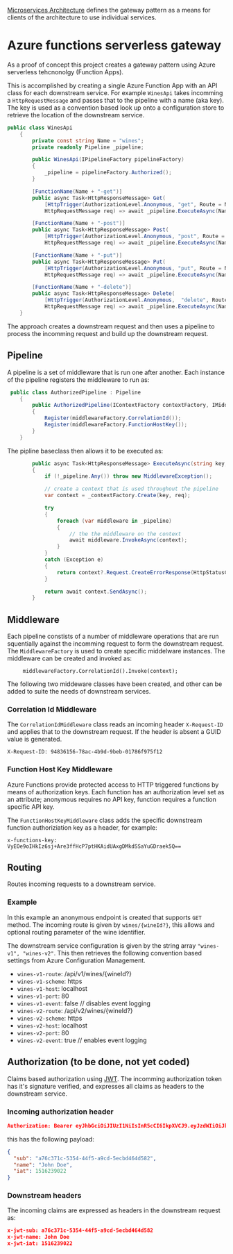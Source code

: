 
[Microservices Architecture](https://microservices.io/patterns/apigateway.html) defines the gateway pattern as a means for clients of the architecture to use individual services. 


# Azure functions serverless gateway

As a proof of concept this project creates a gateway pattern using Azure serverless tehcnonolgy (Function Apps).  

This is accomplished by creating a single Azure Function App with an API class for each downstream service. For example `WinesApi` takes incomming a `HttpRequestMessage` and passes that to the pipeline with a name (aka key).  The key is used as a convention based look up onto a configuration store to retrieve the location of the downstream service. 

``` csharp
public class WinesApi
    {
        private const string Name = "wines";
        private readonly Pipeline _pipeline;

        public WinesApi(IPipelineFactory pipelineFactory)
        {
            _pipeline = pipelineFactory.Authorized();
        }

        [FunctionName(Name + "-get")]
        public async Task<HttpResponseMessage> Get(
            [HttpTrigger(AuthorizationLevel.Anonymous, "get", Route = Name + "/{wineId?}")]
            HttpRequestMessage req) => await _pipeline.ExecuteAsync(Name, req);

        [FunctionName(Name + "-post")]
        public async Task<HttpResponseMessage> Post(
            [HttpTrigger(AuthorizationLevel.Anonymous, "post", Route = Name)]
            HttpRequestMessage req) => await _pipeline.ExecuteAsync(Name, req);

        [FunctionName(Name + "-put")]
        public async Task<HttpResponseMessage> Put(
            [HttpTrigger(AuthorizationLevel.Anonymous, "put", Route = Name + "/{wineId}")]
            HttpRequestMessage req) => await _pipeline.ExecuteAsync(Name, req);

        [FunctionName(Name + "-delete")]
        public async Task<HttpResponseMessage> Delete(
            [HttpTrigger(AuthorizationLevel.Anonymous,  "delete", Route = Name + "/{wineId}")]
            HttpRequestMessage req) => await _pipeline.ExecuteAsync(Name, req);
    }
```

The approach creates a downstream request and then uses a pipeline to process the incomming request and build up the downstream request.

## Pipeline
A pipeline is a set of middleware that is run one after another. Each instance of the pipeline registers the middleware to run as:

``` csharp
 public class AuthorizedPipeline : Pipeline
    {
        public AuthorizedPipeline(IContextFactory contextFactory, IMiddlewareFactory middlewareFactory) : base(contextFactory)
        {
            Register(middlewareFactory.CorrelationId());
            Register(middlewareFactory.FunctionHostKey());
        }
    }
```

The pipline baseclass then allows it to be executed as:

``` csharp
        public async Task<HttpResponseMessage> ExecuteAsync(string key, HttpRequestMessage req)
        {
            if (!_pipeline.Any()) throw new MiddlewareException();

            // create a context that is used throughout the pipeline
            var context = _contextFactory.Create(key, req);

            try
            {
                foreach (var middleware in _pipeline)
                {
                    // the the middleware on the context
                    await middleware.InvokeAsync(context);
                }
            }
            catch (Exception e)
            {
                return context?.Request.CreateErrorResponse(HttpStatusCode.InternalServerError, e);
            }

            return await context.SendAsync();
        }

```

## Middleware
Each pipeline constists of a number of middleware operations that are run squentially against the incomming request to form the downstream request. The `MiddlewareFactory` is used to create specific middelware instances. The middleware can be created and invoked as:

``` c-sharp
     middlewareFactory.CorrelationId().Invoke(context);
``` 

The following two middeware classes have been created, and other can be added to suite the needs of downstream services. 

### Correlation Id Middleware
The `CorrelationIdMiddleware` class reads an incoming header `X-Request-ID` and applies that to the downstream request. If the header is absent a GUID value is generated.

```
X-Request-ID: 94836156-78ac-4b9d-9beb-01786f975f12
```

### Function Host Key Middleware
Azure Functions provide protected access to HTTP triggered functions by means of authorization keys. Each function has an authorization level set as an attribute; anonymous requires no API key, function requires a function specific API key. 

The `FunctionHostKeyMiddleware` class adds the specific downstream function authoriziation key as a header, for example:

```
x-functions-key: VyEOe9oIHkIz6sj+Are3ffHcP7ptHKAidUAxgDMkdSSaYuGDraek5Q==
```


## Routing
Routes incoming requests to a downstream service. 

### Example
In this example an anonymous endpoint is created that supports `GET` method.  The incoming route is given by `wines/{wineId?}`, this allows and optional routing parameter of the wine identifier.

The downstream service configuration is given by the string array `"wines-v1", "wines-v2"`.  This then retrieves the following convention based settings from Azure Configuration Management.
- `wines-v1-route`: /api/v1/wines/{wineId?}
- `wines-v1-scheme`: https
- `wines-v1-host`: localhost
- `wines-v1-port`: 80
- `wines-v1-event`: false  // disables event logging
- `wines-v2-route`: /api/v2/wines/{wineId?}
- `wines-v2-scheme`: https
- `wines-v2-host`: localhost
- `wines-v2-port`: 80
- `wines-v2-event`: true  // enables event logging


## Authorization (to be done, not yet coded)

Claims based authorization using [JWT](https://jwt.io/introduction/).  The incomming authorization token has it's signature verified, and expresses all claims as headers to the downstream service.

### Incoming authorization header

``` json
Authorization: Bearer eyJhbGciOiJIUzI1NiIsInR5cCI6IkpXVCJ9.eyJzdWIiOiJhNzZjMzcxYy01MzU0LTQ0ZjUtYTljZC01ZWNiZDQ2NGQ1ODIiLCJuYW1lIjoiSm9obiBEb2UiLCJpYXQiOjE1MTYyMzkwMjJ9.zM1cC8DaLEmP1KB0QKP8u5nL9u_sa2Z-Ce8oVsZXsag
```

this has the following payload:

``` json
{
  "sub": "a76c371c-5354-44f5-a9cd-5ecbd464d582",
  "name": "John Doe",
  "iat": 1516239022
}
```
### Downstream headers
The incoming claims are expressed as headers in the downstream request as:

``` json
x-jwt-sub: a76c371c-5354-44f5-a9cd-5ecbd464d582
x-jwt-name: John Doe
x-jwt-iat: 1516239022
```
